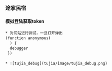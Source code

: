### 途家民宿

#### 模拟登陆获取token
    * 对网站进行调试，一旦打开弹出
    (function anonymous(
      ) {
      debugger
     })

    * ![tujia_debug](tujia/image/tujia_debug.png)

